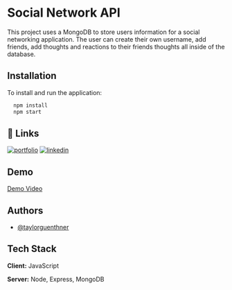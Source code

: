 
# Social Network API

This project uses a MongoDB to store users information for a social networking application. 
The user can create their own username, add friends, add thoughts and reactions to their friends thoughts all inside of the database.

## Installation

To install and run the application:

```bash
  npm install
  npm start
```
    
## 🔗 Links
[![portfolio](https://img.shields.io/badge/my_portfolio-000?style=for-the-badge&logo=ko-fi&logoColor=white)](https://wtguenthner.github.io/Creating-a-Portfolio/)
[![linkedin](https://img.shields.io/badge/linkedin-0A66C2?style=for-the-badge&logo=linkedin&logoColor=white)](https://www.linkedin.com/in/taylor-guenthner-a997218b/)



## Demo

[Demo Video](https://drive.google.com/file/d/13BG_34UAijs124x1VbzpNv1hOya7KEa3/view)


## Authors

- [@taylorguenthner](https://github.com/wtguenthner)


## Tech Stack

**Client:** JavaScript

**Server:** Node, Express, MongoDB


